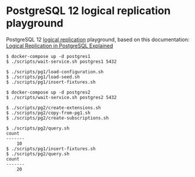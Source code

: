 # PostgreSQL 12 logical replication playground

PostgreSQL 12 [logical replication](https://www.postgresql.org/docs/current/logical-replication.html) playground, based on this documentation: [Logical Replication in PostgreSQL Explained](https://www.enterprisedb.com/postgres-tutorials/logical-replication-postgresql-explained)

```
$ docker-compose up -d postgres1
$ ./scripts/wait-service.sh postgres1 5432
```

```
$ ./scripts/pg1/load-configuration.sh
$ ./scripts/pg1/load-seed.sh
$ ./scripts/pg1/insert-fixtures.sh
```

```
$ docker-compose up -d postgres2
$ ./scripts/wait-service.sh postgres2 5432
```

```
$ ./scripts/pg2/create-extensions.sh
$ ./scripts/pg2/copy-from-pg1.sh
$ ./scripts/pg2/create-subscriptions.sh
```

```
$ ./scripts/pg2/query.sh
count
-------
    10
$ ./scripts/pg1/insert-fixtures.sh
$ ./scripts/pg2/query.sh
count
-------
    20
```